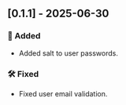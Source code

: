 ## [0.1.1] - 2025-06-30

### 🚀 Added

* Added salt to user passwords.

### 🛠 Fixed

* Fixed user email validation.